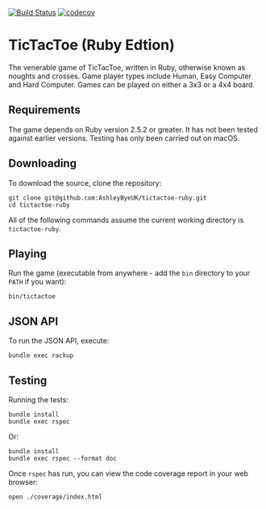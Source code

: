 [![Build Status](https://travis-ci.org/AshleyByeUK/tictactoe-ruby.svg?branch=master)](https://travis-ci.org/AshleyByeUK/tictactoe-ruby)
[![codecov](https://codecov.io/gh/AshleyByeUK/tictactoe-ruby/branch/master/graph/badge.svg)](https://codecov.io/gh/AshleyByeUK/tictactoe-ruby)

# TicTacToe (Ruby Edtion)

The venerable game of TicTacToe, written in Ruby, otherwise known as noughts and crosses. Game player types
include Human, Easy Computer and Hard Computer. Games can be played on either a 3x3 or a 4x4 board.

## Requirements

The game depends on Ruby version 2.5.2 or greater. It has not been tested against earlier versions. Testing
has only been carried out on macOS.

## Downloading

To download the source, clone the repository:

```
git clone git@github.com:AshleyByeUK/tictactoe-ruby.git
cd tictactoe-ruby
```

All of the following commands assume the current working directory is `tictactoe-ruby`.

## Playing

Run the game (executable from anywhere - add the `bin` directory to your `PATH` if you want):

```
bin/tictactoe
```

## JSON API

To run the JSON API, execute:

```
bundle exec rackup
```

## Testing

Running the tests:

```
bundle install
bundle exec rspec
```

Or:

```
bundle install
bundle exec rspec --format doc
```

Once `rspec` has run, you can view the code coverage report in your web browser:

```
open ./coverage/index.html
```
